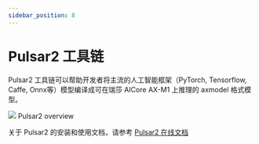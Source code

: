 ```yaml
---
sidebar_position: 8
---
```


# Pulsar2 工具链

Pulsar2 工具链可以帮助开发者将主流的人工智能框架（PyTorch, Tensorflow, Caffe, Onnx等）模型编译成可在瑞莎 AICore AX-M1 上推理的 axmodel 格式模型。

<div style={{textAlign: 'center'}}>
   <img src="/img/aicore-ax-m1/pulsar2.webp"/>
   Pulsar2 overview
</div>

关于 Pulsar2 的安装和使用文档，请参考 [Pulsar2 在线文档](https://pulsar2-docs.readthedocs.io/zh-cn/latest/)
